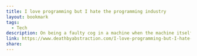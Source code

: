 ```yaml
---
title: I love programming but I hate the programming industry
layout: bookmark
tags:
  - Tech
description: On being a faulty cog in a machine when the machine itself is faulty
link: https://www.deathbyabstraction.com/I-love-programming-but-I-hate-the-programming-industry
share:
---
```


